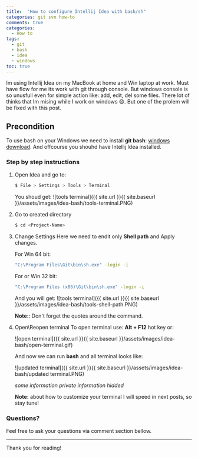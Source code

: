 ```yaml
---
title:  "How to configure Intellij Idea with bash/sh"
categories: git svn how-to
comments: true
categories:
  - How to
tags:
  - git
  - bash
  - idea
  - windows
toc: true
---
```

Im using Intellij Idea on my MacBook at home and Win laptop at work. Must have flow for me its work with git through console. 
But windows console is so unusfull even for simple action like: add, edit, del some files. 
There lot of thinks that Im mising while I work on windows :smile:. But one of the prolem will be fixed with this post.

## Precondition
To use bash on your Windows we need to install **git bash**: [windows download](https://git-scm.com/download/win).
And offcourse you shouhd have Intellij Idea installed.


### Step by step instructions

1. Open Idea and go to:
    ```sh
    $ File > Settings > Tools > Terminal
    ```
    You shoud get:
    ![tools terminal]({{ site.url }}{{ site.baseurl }}/assets/images/idea-bash/tools-terminal.PNG)

2. Go to created directory
    ```sh
    $ cd <Project-Name>
    ```
3. Change Settings
   Here we need to endit only **Shell path** and Apply changes.
  
   For Win 64 bit:
    ```sh
   "C:\Program Files\Git\bin\sh.exe" -login -i
    ```
    
    For or Win 32 bit:
    ```sh
    "C:\Program Files (x86)\Git\bin\sh.exe" -login -i
    ```
    And you will get:
    ![tools terminal]({{ site.url }}{{ site.baseurl }}/assets/images/idea-bash/tools-shell-path.PNG)
    
    **Note:**: Don't forget the quotes around the command.
    
4. Open\Reopen terminal
    To open terminal use: **Alt + F12** hot key or: 
    
    ![open terminal]({{ site.url }}{{ site.baseurl }}/assets/images/idea-bash/open-terminal.gif)
    
    And now we can run **bash** and all terminal looks like:
    
    ![updated terminal]({{ site.url }}{{ site.baseurl }}/assets/images/idea-bash/updated terminal.PNG)
    
    *some information private information hidded*
    
    **Note:** about how to customize your terminal I will speed in next posts, so stay tune!

### Questions?

Feel free to ask your questions via comment section bellow. 

---
Thank you for reading!
